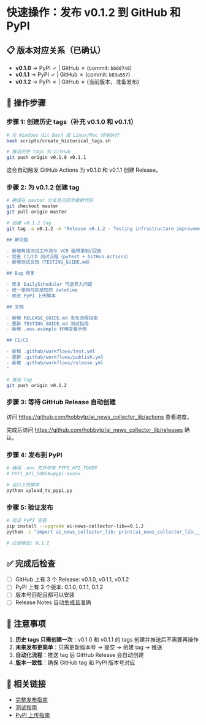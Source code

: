 # 快速操作：发布 v0.1.2 到 GitHub 和 PyPI

## 📋 版本对应关系（已确认）

- **v0.1.0** → PyPI ✓ | GitHub ✗ (commit: `bb60748`)
- **v0.1.1** → PyPI ✓ | GitHub ✗ (commit: `b83a557`)
- **v0.1.2** → PyPI ✗ | GitHub ✗ (当前版本，准备发布)

## 🚀 操作步骤

### 步骤 1: 创建历史 tags（补充 v0.1.0 和 v0.1.1）

```bash
# 在 Windows Git Bash 或 Linux/Mac 终端执行
bash scripts/create_historical_tags.sh

# 推送历史 tags 到 GitHub
git push origin v0.1.0 v0.1.1
```

这会自动触发 GitHub Actions 为 v0.1.0 和 v0.1.1 创建 Release。

### 步骤 2: 为 v0.1.2 创建 tag

```bash
# 确保在 master 分支且已同步最新代码
git checkout master
git pull origin master

# 创建 v0.1.2 tag
git tag -a v0.1.2 -m "Release v0.1.2 - Testing infrastructure improvements

## 新功能

- 新增离线测试工作流与 VCR 磁带录制/回放
- 完善 CI/CD 测试流程（pytest + GitHub Actions）
- 新增测试文档（TESTING_GUIDE.md）

## Bug 修复

- 修复 DailyScheduler 可选导入问题
- 统一使用时区感知的 datetime
- 改进 PyPI 上传脚本

## 文档

- 新增 RELEASE_GUIDE.md 发布流程指南
- 更新 TESTING_GUIDE.md 测试指南
- 新增 .env.example 环境变量示例

## CI/CD

- 新增 .github/workflows/test.yml
- 更新 .github/workflows/publish.yml
- 新增 .github/workflows/release.yml
"

# 推送 tag
git push origin v0.1.2
```

### 步骤 3: 等待 GitHub Release 自动创建

访问 https://github.com/hobbytp/ai_news_collector_lib/actions 查看进度。

完成后访问 https://github.com/hobbytp/ai_news_collector_lib/releases 确认。

### 步骤 4: 发布到 PyPI

```bash
# 确保 .env 文件中有 PYPI_API_TOKEN
# PYPI_API_TOKEN=pypi-xxxxx

# 运行上传脚本
python upload_to_pypi.py
```

### 步骤 5: 验证发布

```bash
# 验证 PyPI 安装
pip install --upgrade ai-news-collector-lib==0.1.2
python -c "import ai_news_collector_lib; print(ai_news_collector_lib.__version__)"

# 应该输出: 0.1.2
```

## ✅ 完成后检查

- [ ] GitHub 上有 3 个 Release: v0.1.0, v0.1.1, v0.1.2
- [ ] PyPI 上有 3 个版本: 0.1.0, 0.1.1, 0.1.2
- [ ] 版本号匹配且都可以安装
- [ ] Release Notes 自动生成且准确

## 📝 注意事项

1. **历史 tags 只需创建一次**：v0.1.0 和 v0.1.1 的 tags 创建并推送后不需要再操作
2. **未来发布更简单**：只需更新版本号 → 提交 → 创建 tag → 推送
3. **自动化流程**：推送 tag 后 GitHub Release 会自动创建
4. **版本一致性**：确保 GitHub tag 和 PyPI 版本号对应

## 🔗 相关链接

- [完整发布指南](./RELEASE_GUIDE.md)
- [测试指南](./TESTING_GUIDE.md)
- [PyPI 上传指南](./PYPI_RELEASE_GUIDE.md)
